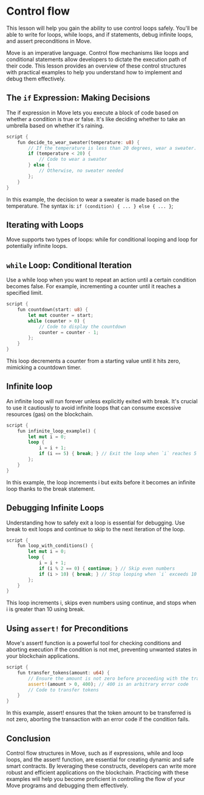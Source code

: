 # Control flow

This lesson will help you gain the ability to use control loops safely. You'll be able to write for loops, while loops, and if statements, debug infinite loops, and assert preconditions in Move.

Move is an imperative language. Control flow mechanisms like loops and conditional statements allow developers to dictate the execution path of their code. This lesson provides an overview of these control structures with practical examples to help you understand how to implement and debug them effectively.

## The `if` Expression: Making Decisions

The if expression in Move lets you execute a block of code based on whether a condition is true or false. It's like deciding whether to take an umbrella based on whether it's raining.

```rust
script {
    fun decide_to_wear_sweater(temperature: u8) {
        // If the temperature is less than 20 degrees, wear a sweater.
        if (temperature < 20) {
            // Code to wear a sweater
        } else {
            // Otherwise, no sweater needed
        };
    }
}
```

In this example, the decision to wear a sweater is made based on the temperature. The syntax is: `if (condition) { ... } else { ... }`;

## Iterating with Loops

Move supports two types of loops: while for conditional looping and loop for potentially infinite loops.

## `while` Loop: Conditional Iteration

Use a while loop when you want to repeat an action until a certain condition becomes false. For example, incrementing a counter until it reaches a specified limit.

```rust
script {
    fun countdown(start: u8) {
        let mut counter = start;
        while (counter > 0) {
            // Code to display the countdown
            counter = counter - 1;
        };
    }
}
```

This loop decrements a counter from a starting value until it hits zero, mimicking a countdown timer.

## Infinite loop

An infinite loop will run forever unless explicitly exited with break. It's crucial to use it cautiously to avoid infinite loops that can consume excessive resources (gas) on the blockchain.

```rust
script {
    fun infinite_loop_example() {
        let mut i = 0;
        loop {
            i = i + 1;
            if (i == 5) { break; } // Exit the loop when `i` reaches 5
        };
    }
}
```
In this example, the loop increments i but exits before it becomes an infinite loop thanks to the break statement.

## Debugging Infinite Loops

Understanding how to safely exit a loop is essential for debugging. Use break to exit loops and continue to skip to the next iteration of the loop.

```rust
script {
    fun loop_with_conditions() {
        let mut i = 0;
        loop {
            i = i + 1;
            if (i % 2 == 0) { continue; } // Skip even numbers
            if (i > 10) { break; } // Stop looping when `i` exceeds 10
        };
    }
}
```

This loop increments i, skips even numbers using continue, and stops when i is greater than 10 using break.

## Using `assert!` for Preconditions

Move's assert! function is a powerful tool for checking conditions and aborting execution if the condition is not met, preventing unwanted states in your blockchain applications.

```rust
script {
    fun transfer_tokens(amount: u64) {
        // Ensure the amount is not zero before proceeding with the transfer
        assert!(amount > 0, 400); // 400 is an arbitrary error code
        // Code to transfer tokens
    }
}
```

In this example, assert! ensures that the token amount to be transferred is not zero, aborting the transaction with an error code if the condition fails.

## Conclusion

Control flow structures in Move, such as if expressions, while and loop loops, and the assert! function, are essential for creating dynamic and safe smart contracts. By leveraging these constructs, developers can write more robust and efficient applications on the blockchain. Practicing with these examples will help you become proficient in controlling the flow of your Move programs and debugging them effectively.